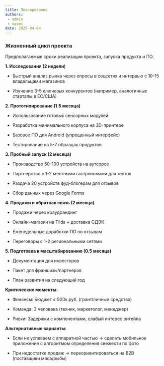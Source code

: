 ```yaml
---
title: Планирование
authors:
 - admin
 - nasmi
date: 2025-04-04
---
```


### **Жизненный цикл проекта**

Предполагаемые сроки реализации проекта, запуска продукта и ПО.

<!--more-->

**1. Исследования (2 недели)**

- Быстрый анализ рынка через опросы в соцсетях и интервью с 10-15 владельцами магазинов

- Изучение 3-5 ключевых конкурентов (например, аналогичные стартапы в ЕС/США)

**2. Прототипирование (1.5 месяца)**

- Использование готовых сенсорных модулей

- Разработка минимального корпуса на 3D-принтере

- Базовое ПО для Android (упрощенный интерфейс)

- Тестирование на 5-7 образцах продуктов

**3. Пробный запуск (2 месяца)**

- Производство 50-100 устройств на аутсорсе

- Партнерство с 1-2 местными гастрономами для тестов

- Раздача 20 устройств фуд-блогерам для отзывов

- Сбор данных через Google Forms

**4. Продажи и обратная связь (2 месяца)**

- Продажи через краудфандинг

- Онлайн-магазин на Tilda + доставка СДЭК

- Еженедельные доработки ПО по отзывам

- Переговоры с 1-2 региональными сетями

**5. Подготовка к масштабированию (0.5 месяца)**

- Документация для инвесторов

- Пакет для франшизы/партнеров

- План развития на следующий год

**Критические моменты:**

- Финансы: Бюджет ≤ 500к руб. (грант/личные средства)

- Команда: 3 человека (техник, маркетолог, менеджер)

- Риски: Задержки с компонентами, слабый интерес ритейла

**Альтернативные варианты:**

- Если не успеваем с аппаратной частью → сделать мобильное приложение с алгоритмом определения свежести по фото

- При недостатке продаж → переориентироваться на B2B (поставщики мяса/рыбы)